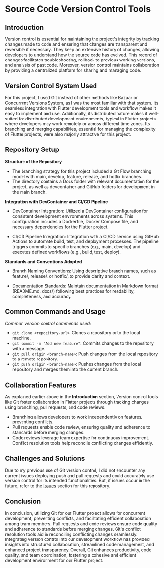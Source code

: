 # Source Code Version Control Tools
## Introduction
Version control is essential for maintaining the project's integrity by tracking changes made to code and ensuring that changes are transparent and reversible if necessary. They keep an extensive history of changes, allowing developers to understand how the source code has evolved. This record of changes facilitates troubleshooting, rollback to previous working versions, and analysis of past code. Moreover, version control maintains collaboration by providing a centralized platform for sharing and managing code. 

## Version Control System Used
For this project, I used Git instead of other methods like Bazaar or Concurrent Versions System, as I was the most familiar with that system. Its seamless integration with Flutter development tools and workflow makes it easy to implement and use. Additionally, its distributed nature makes it well-suited for distributed development environments, typical in Flutter projects where developers may work remotely or across different time zones. Its branching and merging capabilities, essential for managing the complexity of Flutter projects, were also majorly attractive for this project. 

## Repository Setup
**Structure of the Repository**
* The branching strategy for this project included a Git Flow branching model with main, develop, feature, release, and hotfix branches.
* The directory contains a Docs folder with relevant documentation for the project, as well as devcontainer and GitHub folders for development in the main branch.  

**Integration with DevContainer and CI/CD Pipeline**
* DevContainer Integration: Utilized a DevContainer configuration for consistent development environments across systems. This configuration includes a Dockerfile, Docker Compose file, and necessary dependencies for the Flutter project.

* CI/CD Pipeline Integration: Integration with a CI/CD service using GitHub Actions to automate build, test, and deployment processes. The pipeline triggers commits to specific branches (e.g., main, develop) and executes defined workflows (e.g., build, test, deploy).

**Standards and Conventions Adopted**
* Branch Naming Conventions: Using descriptive branch names, such as feature/<feature-name>, release/<version>, or hotfix/<issue-number>, to provide clarity and context.

* Documentation Standards: Maintain documentation in Markdown format (README.md, docs/) following best practices for readability, completeness, and accuracy.

## Common Commands and Usage
_Common version control commands used:_
* `git clone <repository-url>`: Clones a repository onto the local machine.
* `git commit -m "Add new feature"`: Commits changes to the repository with a message.
* `git pull origin <branch-name>`: Push changes from the local repository to a remote repository.
* `git push origin <branch-name>`: Pushes changes from the local repository and merges them into the current branch.


## Collaboration Features
As explained earlier above in the **Introduction** section, Version control tools like Git foster collaboration in Flutter projects through tracking changes using branching, pull requests, and code reviews. 
* Branching allows developers to work independently on features, preventing conflicts.
* Pull requests enable code review, ensuring quality and adherence to standards before merging changes.
* Code reviews leverage team expertise for continuous improvement. Conflict resolution tools help reconcile conflicting changes efficiently. 

## Challenges and Solutions
Due to my previous use of Git version control, I did not encounter any current issues deploying push and pull requests and could accurately use version control for its intended functionalities. But, if issues occur in the future, refer to the [Issues](https://github.com/sydneyg2021/Flutter-Web/issues) section for this repository.

## Conclusion
In conclusion, utilizing Git for our Flutter project allows for concurrent development, preventing conflicts, and facilitating efficient collaboration among team members. Pull requests and code reviews ensure code quality and adherence to standards before merging changes. Git's conflict resolution tools aid in reconciling conflicting changes seamlessly. Integrating version control into our development workflow has provided insights into structured collaboration, streamlined code management, and enhanced project transparency. Overall, Git enhances productivity, code quality, and team coordination, fostering a cohesive and efficient development environment for our Flutter project.
